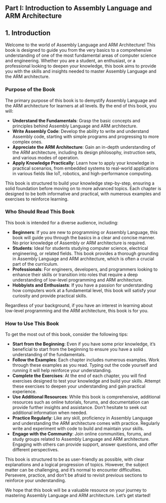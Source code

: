 ## **Part I: Introduction to Assembly Language and ARM Architecture**

## 1. **Introduction**

Welcome to the world of Assembly Language and ARM Architecture! This book is designed to guide you from the very basics to a comprehensive understanding of one of the most fundamental areas of computer science and engineering. Whether you are a student, an enthusiast, or a professional looking to deepen your knowledge, this book aims to provide you with the skills and insights needed to master Assembly Language and the ARM architecture.

### Purpose of the Book

The primary purpose of this book is to demystify Assembly Language and the ARM architecture for learners at all levels. By the end of this book, you will:

- **Understand the Fundamentals**: Grasp the basic concepts and principles behind Assembly Language and ARM architecture.
- **Write Assembly Code**: Develop the ability to write and understand Assembly code, starting with simple programs and progressing to more complex ones.
- **Appreciate the ARM Architecture**: Gain an in-depth understanding of the ARM architecture, including its design philosophy, instruction sets, and various modes of operation.
- **Apply Knowledge Practically**: Learn how to apply your knowledge in practical scenarios, from embedded systems to real-world applications in various fields like IoT, robotics, and high-performance computing.

This book is structured to build your knowledge step-by-step, ensuring a solid foundation before moving on to more advanced topics. Each chapter is designed to be both informative and practical, with numerous examples and exercises to reinforce learning.

### Who Should Read This Book

This book is intended for a diverse audience, including:

- **Beginners**: If you are new to programming or Assembly Language, this book will guide you through the basics in a clear and concise manner. No prior knowledge of Assembly or ARM architecture is required.
- **Students**: Ideal for students studying computer science, electrical engineering, or related fields. This book provides a thorough grounding in Assembly Language and ARM architecture, which is often a crucial part of the curriculum.
- **Professionals**: For engineers, developers, and programmers looking to enhance their skills or transition into roles that require a deep understanding of low-level programming and ARM architecture.
- **Hobbyists and Enthusiasts**: If you have a passion for understanding how computers work at a fundamental level, this book will satisfy your curiosity and provide practical skills.

Regardless of your background, if you have an interest in learning about low-level programming and the ARM architecture, this book is for you.

### How to Use This Book

To get the most out of this book, consider the following tips:

- **Start from the Beginning**: Even if you have some prior knowledge, it’s beneficial to start from the beginning to ensure you have a solid understanding of the fundamentals.
- **Follow the Examples**: Each chapter includes numerous examples. Work through these examples as you read. Typing out the code yourself and running it will help reinforce your understanding.
- **Complete the Exercises**: At the end of each chapter, you will find exercises designed to test your knowledge and build your skills. Attempt these exercises to deepen your understanding and gain practical experience.
- **Use Additional Resources**: While this book is comprehensive, additional resources such as online tutorials, forums, and documentation can provide further insights and assistance. Don’t hesitate to seek out additional information when needed.
- **Practice Regularly**: Like any skill, proficiency in Assembly Language and understanding the ARM architecture comes with practice. Regularly write and experiment with code to build and maintain your skills.
- **Engage with the Community**: Join online communities, forums, and study groups related to Assembly Language and ARM architecture. Engaging with others can provide support, answer questions, and offer different perspectives.

This book is structured to be as user-friendly as possible, with clear explanations and a logical progression of topics. However, the subject matter can be challenging, and it’s normal to encounter difficulties. Persevere, practice, and don’t be afraid to revisit previous sections to reinforce your understanding.

We hope that this book will be a valuable resource on your journey to mastering Assembly Language and ARM architecture. Let’s get started!